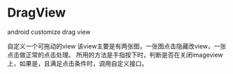 # DragView
android customize drag view

自定义一个可拖动的view
该view主要是有两张图，一张图点击隐藏改view，一张点击做正常的点击处理。
所用的方法是手指按下时，判断是否在关闭imageview上，如果是，且满足点击条件时，调用自定义接口。
